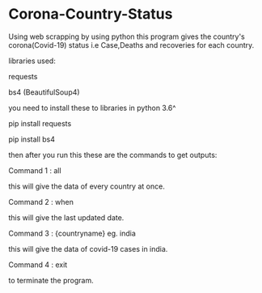 # Corona-Country-Status
Using web scrapping by using python this program gives the country's corona(Covid-19) status i.e Case,Deaths and recoveries for each country. 


libraries used:

requests

bs4 (BeautifulSoup4)


you need to install these to libraries in python 3.6^

pip install requests

pip install bs4


then after you run this these are the commands to get outputs:

Command 1 :  all

this will give the data of every country at once.

Command 2 : when

this will give the last updated date.

Command 3 : {countryname} eg. india

this will give the data of covid-19 cases in india.

Command 4 : exit

to terminate the program.

